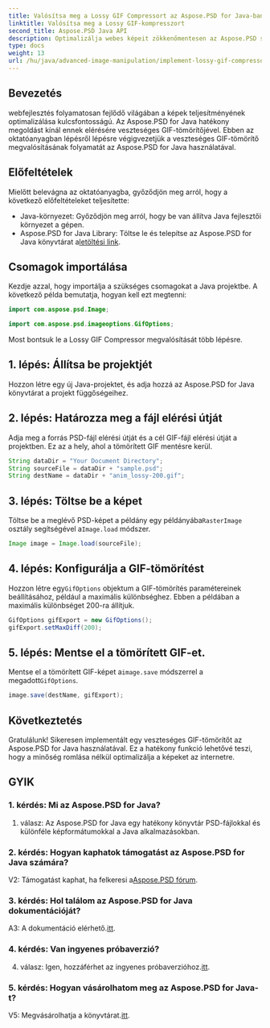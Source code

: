 ```yaml
---
title: Valósítsa meg a Lossy GIF Compressort az Aspose.PSD for Java-ban
linktitle: Valósítsa meg a Lossy GIF-kompresszort
second_title: Aspose.PSD Java API
description: Optimalizálja webes képeit zökkenőmentesen az Aspose.PSD segítségével a Java veszteséges GIF-tömörítőjéhez. Kövesse lépésről lépésre útmutatónkat a hatékony megvalósítás érdekében.
type: docs
weight: 13
url: /hu/java/advanced-image-manipulation/implement-lossy-gif-compressor/
---
```

## Bevezetés

webfejlesztés folyamatosan fejlődő világában a képek teljesítményének optimalizálása kulcsfontosságú. Az Aspose.PSD for Java hatékony megoldást kínál ennek elérésére veszteséges GIF-tömörítőjével. Ebben az oktatóanyagban lépésről lépésre végigvezetjük a veszteséges GIF-tömörítő megvalósításának folyamatát az Aspose.PSD for Java használatával.

## Előfeltételek

Mielőtt belevágna az oktatóanyagba, győződjön meg arról, hogy a következő előfeltételeket teljesítette:

- Java-környezet: Győződjön meg arról, hogy be van állítva Java fejlesztői környezet a gépen.
-  Aspose.PSD for Java Library: Töltse le és telepítse az Aspose.PSD for Java könyvtárat a[letöltési link](https://releases.aspose.com/psd/java/).

## Csomagok importálása

Kezdje azzal, hogy importálja a szükséges csomagokat a Java projektbe. A következő példa bemutatja, hogyan kell ezt megtenni:

```java
import com.aspose.psd.Image;

import com.aspose.psd.imageoptions.GifOptions;
```

Most bontsuk le a Lossy GIF Compressor megvalósítását több lépésre.

## 1. lépés: Állítsa be projektjét

Hozzon létre egy új Java-projektet, és adja hozzá az Aspose.PSD for Java könyvtárat a projekt függőségeihez.

## 2. lépés: Határozza meg a fájl elérési útját

Adja meg a forrás PSD-fájl elérési útját és a cél GIF-fájl elérési útját a projektben. Ez az a hely, ahol a tömörített GIF mentésre kerül.

```java
String dataDir = "Your Document Directory";
String sourceFile = dataDir + "sample.psd";
String destName = dataDir + "anim_lossy-200.gif";
```

## 3. lépés: Töltse be a képet

 Töltse be a meglévő PSD-képet a példány egy példányába`RasterImage` osztály segítségével a`Image.load` módszer.

```java
Image image = Image.load(sourceFile);
```

## 4. lépés: Konfigurálja a GIF-tömörítést

 Hozzon létre egy`GifOptions` objektum a GIF-tömörítés paramétereinek beállításához, például a maximális különbséghez. Ebben a példában a maximális különbséget 200-ra állítjuk.

```java
GifOptions gifExport = new GifOptions();
gifExport.setMaxDiff(200);
```

## 5. lépés: Mentse el a tömörített GIF-et.

 Mentse el a tömörített GIF-képet a`image.save` módszerrel a megadott`GifOptions`.

```java
image.save(destName, gifExport);
```

## Következtetés

Gratulálunk! Sikeresen implementált egy veszteséges GIF-tömörítőt az Aspose.PSD for Java használatával. Ez a hatékony funkció lehetővé teszi, hogy a minőség romlása nélkül optimalizálja a képeket az internetre.

## GYIK

### 1. kérdés: Mi az Aspose.PSD for Java?

1. válasz: Az Aspose.PSD for Java egy hatékony könyvtár PSD-fájlokkal és különféle képformátumokkal a Java alkalmazásokban.

### 2. kérdés: Hogyan kaphatok támogatást az Aspose.PSD for Java számára?

 V2: Támogatást kaphat, ha felkeresi a[Aspose.PSD fórum](https://forum.aspose.com/c/psd/34).

### 3. kérdés: Hol találom az Aspose.PSD for Java dokumentációját?

A3: A dokumentáció elérhető.[itt](https://reference.aspose.com/psd/java/).

### 4. kérdés: Van ingyenes próbaverzió?

 4. válasz: Igen, hozzáférhet az ingyenes próbaverzióhoz.[itt](https://releases.aspose.com/).

### 5. kérdés: Hogyan vásárolhatom meg az Aspose.PSD for Java-t?

 V5: Megvásárolhatja a könyvtárat.[itt](https://purchase.aspose.com/buy).